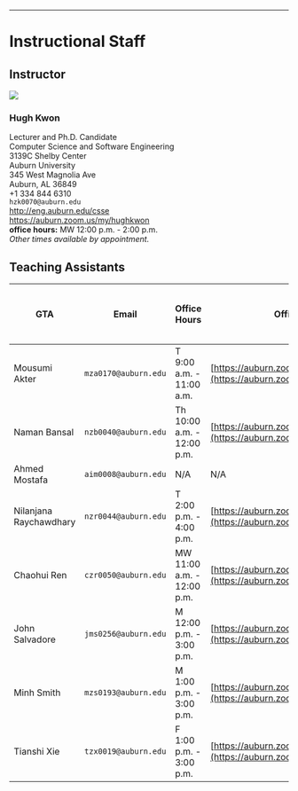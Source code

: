 
---

# Instructional Staff

## Instructor

<img src="https://www.gravatar.com/avatar/c21a731fe002707ed7ceee3a651dcfb1" />

### Hugh Kwon

Lecturer and Ph.D. Candidate  
Computer Science and Software Engineering  
3139C Shelby Center  
Auburn University  
345 West Magnolia Ave  
Auburn, AL 36849  
+1 334 844 6310  
`hzk0070@auburn.edu`  
<http://eng.auburn.edu/csse>  
<https://auburn.zoom.us/my/hughkwon>  
**office hours:** MW 12:00 p.m. - 2:00 p.m.  
*Other times available by appointment.*  


## Teaching Assistants

GTA | Email | Office Hours | Office/Zoom | Assigned Students (Lastnames begins with below)
--- | ----- | ------------ | ----- | ---------------------------
Mousumi Akter            | `mza0170@auburn.edu` | T 9:00 a.m. - 11:00 a.m.   | [https://auburn.zoom.us/my/mousumiakter](https://auburn.zoom.us/my/mousumiakter) | `A`   - `CAM`
Naman Bansal             | `nzb0040@auburn.edu` | Th 10:00 a.m. - 12:00 p.m. | [https://auburn.zoom.us/j/82161209895](https://auburn.zoom.us/j/82161209895)     | `CAN` - `FOQ`
Ahmed Mostafa            | `aim0008@auburn.edu` | N/A                        | N/A                                                                              | N/A
Nilanjana Raychawdhary   | `nzr0044@auburn.edu` | T 2:00 p.m. - 4:00 p.m.    | [https://auburn.zoom.us/my/nilanjanabh](https://auburn.zoom.us/my/nilanjanabh)   | `FOR` - `H`
Chaohui Ren              | `czr0050@auburn.edu` | MW 11:00 a.m. - 12:00 p.m. | [https://auburn.zoom.us/j/4824583837](https://auburn.zoom.us/j/4824583837)       | `I`   - `MAR`
John Salvadore           | `jms0256@auburn.edu` | M 12:00 p.m. - 3:00 p.m.   | [https://auburn.zoom.us/j/4784382332](https://auburn.zoom.us/j/4784382332)       | `MAS` - `RC`
Minh Smith               | `mzs0193@auburn.edu` | M 1:00 p.m. - 3:00 p.m.    | [https://auburn.zoom.us/j/6056756443](https://auburn.zoom.us/j/6056756443)       | `RD`  - `S`
Tianshi Xie              | `tzx0019@auburn.edu` | F 1:00 p.m. - 3:00 p.m.    | [https://auburn.zoom.us/j/3157186498](https://auburn.zoom.us/j/3157186498)       | `T`   - `Z`

